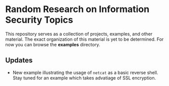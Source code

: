 # Random Research on Information Security Topics

This repository serves as a collection of projects, examples, and other material. The exact organization of this material is yet to be determined. For now you can browse the **examples** directory.

## Updates

* New example illustrating the usage of `netcat` as a basic reverse shell. Stay tuned for an example which takes advatiage of SSL encryption.